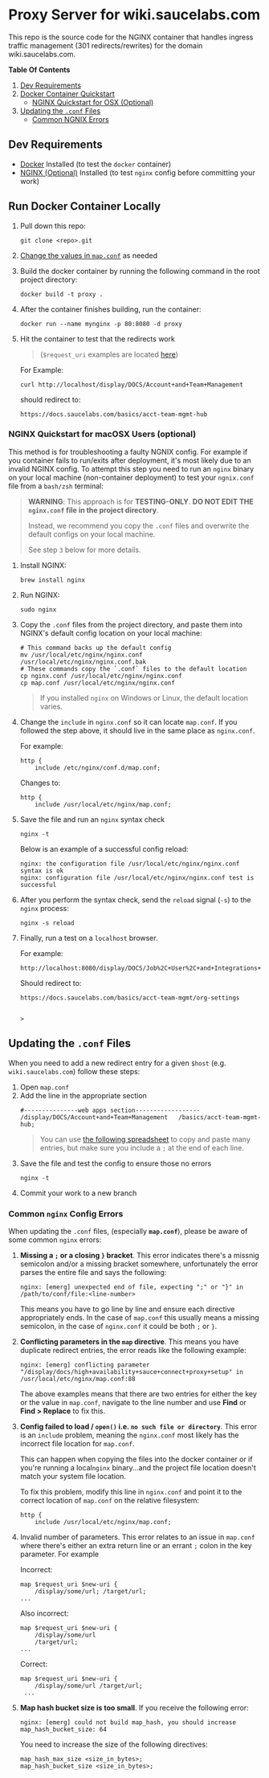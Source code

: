 # Proxy Server for wiki.saucelabs.com

This repo is the source code for the NGINX container that handles ingress traffic management (301 redirects/rewrites) for the domain wiki.saucelabs.com.

__Table Of Contents__

1. [Dev Requirements](#dev-requirements)
2. [Docker Container Quickstart](#run-docker-container-locally)
   * [NGINX Quickstart for OSX (Optional)](#nginx-quickstart-for-macosx-users-optional)
3. [Updating the `.conf` Files](#updating-the-conf-files)
   * [Common NGNIX Errors](#common-nginx-config-errors)
    
## Dev Requirements

* [Docker](https://docs.docker.com/get-docker/) Installed (to test the `docker` container)
* [NGINX (Optional)](https://docs.nginx.com/nginx/admin-guide/installing-nginx/installing-nginx-open-source/) Installed (to test `nginx` config before committing your work)

## Run Docker Container Locally

1. Pull down this repo:
   ```
   git clone <repo>.git
   ```
2. [Change the values in `map.conf`](#updating-the-conf-files) as needed
3. Build the docker container by running the following command in the root project directory:
   ```
   docker build -t proxy .
   ```
4. After the container finishes building, run the container:
   ```
   docker run --name mynginx -p 80:8080 -d proxy
   ```
5. Hit the container to test that the redirects work 
   >  (`$request_uri` examples are located [here](https://docs.google.com/spreadsheets/d/1nFp0ioLxgR03aEENrOgCsnvdFWx5IohbTfRQ3SHCgx0/edit#gid=0))
   
   For Example:
   
   ```
   curl http://localhost/display/DOCS/Account+and+Team+Management
   ```
   should redirect to:
   ```
   https://docs.saucelabs.com/basics/acct-team-mgmt-hub
   ```
   
### NGINX Quickstart for macOSX Users (optional)

This method is for troubleshooting a faulty NGNIX config. For example if you container fails to run/exits after deployment, it's most likely due to an invalid NGINX config.
To attempt this step you need to run an `nginx` binary on your local machine (non-container deployment) to test your `ngnix.conf` file from a `bash/zsh` terminal:

> **WARNING**: This approach is for **TESTING-ONLY**. **DO NOT EDIT THE `nginx.conf` file in the project directory**. 
> 
> Instead, we recommend you copy the `.conf` files and overwrite the default configs on your local machine.
>
> See step `3` below for more details.

1. Install NGINX:
   ```
   brew install nginx
   ```
2. Run NGINX:
   ```
   sudo nginx
   ```
3. Copy the `.conf` files from the project directory, and paste them into NGINX's default config location on your local machine:
   ```
   # This command backs up the default config
   mv /usr/local/etc/nginx/nginx.conf /usr/local/etc/nginx/nginx.conf.bak
   # These commands copy the `.conf` files to the default location
   cp nginx.conf /usr/local/etc/nginx/nginx.conf
   cp map.conf /usr/local/etc/nginx/nginx.conf
   ```
   > If you installed `nginx` on Windows or Linux, the default location varies.
4. Change the `include` in `nginx.conf` so it can locate `map.conf`. If you followed the step above, it should live in the same place as `nginx.conf`. 

   For example:  
   ```
   http {
       include /etc/nginx/conf.d/map.conf;
   ```  
   Changes to:   
   ```
   http {
       include /usr/local/etc/nginx/map.conf;
   ```
5. Save the file and run an `nginx` syntax check
   ```
   nginx -t
   ```
   Below is an example of a successful config reload:
   ```
   nginx: the configuration file /usr/local/etc/nginx/nginx.conf syntax is ok
   nginx: configuration file /usr/local/etc/nginx/nginx.conf test is successful
   ```
6. After you perform the syntax check, send the `reload` signal (`-s`) to the `nginx` process:
   ```
   nginx -s reload
   ```
7. Finally, run a test on a `localhost` browser. 

   For example:
   ```
   http://localhost:8080/display/DOCS/Job%2C+User%2C+and+Integrations+Settings+for+Organizations
   ```
   Should redirect to:
   ```
   https://docs.saucelabs.com/basics/acct-team-mgmt/org-settings
   ```
                                                                                                                                                                                 >
## Updating the `.conf` Files

When you need to add a new redirect entry for a given `$host` (e.g. `wiki.saucelabs.com`) follow these steps:

1. Open `map.conf`
2. Add the line in the appropriate section
   ```
   #---------------web apps section------------------
   /display/DOCS/Account+and+Team+Management   /basics/acct-team-mgmt-hub;
   ```
   > You can use [the following spreadsheet](https://docs.google.com/spreadsheets/d/1nFp0ioLxgR03aEENrOgCsnvdFWx5IohbTfRQ3SHCgx0/edit#gid=0) to copy and paste many entries, but make sure you include a `;` at the end of each line.
3. Save the file and test the config to ensure those no errors
   ```
   nginx -t
   ```
4. Commit your work to a new branch

### Common `nginx` Config Errors

When updating the `.conf` files, (especially **`map.conf`**), please be aware of some  common `nginx` errors:

1. **Missing a `;` or a closing `}` bracket**. This error indicates there's a missnig semicolon and/or a missing bracket somewhere, unfortunately the error parses the entire file and says the following:
   ```
   nginx: [emerg] unexpected end of file, expecting ";" or "}" in /path/to/conf/file:<line-number>
   ```
   This means you have to go line by line and ensure each directive appropriately ends. In the case of `map.conf` this usually means a missing semicolon, in the case of `nginx.conf` it could be both `;` or `}`.
2. **Conflicting parameters in the `map` directive**. This means you have duplicate redirect entries, the error reads like the following example:
   ```
   nginx: [emerg] conflicting parameter "/display/docs/high+availability+sauce+connect+proxy+setup" in /usr/local/etc/nginx/map.conf:88
   ```
   The above examples means that there are two entries for either the key or the value in `map.conf`, navigate to the line number and use **Find** or **Find > Replace** to fix this.
   
3. **Config failed to load / `open()` i.e. `no such file or directory`**. This  error is an `include` problem, meaning the `nginx.conf` most likely has the incorrect file location for `map.conf`. 

   This can happen when copying the files into the docker container or if you're running a local`nginx` binary...and the project file location doesn't match your system file location. 
   
   To fix this problem, modify this line in `nginx.conf` and point it to the correct location of `map.conf` on the relative filesystem:
   ```
   http {
       include /usr/local/etc/nginx/map.conf;
   ```
4. Invalid number of parameters. This error relates to an issue in `map.conf` where there's either an extra return line or an errant `;` colon in the key parameter.  For example
   
   Incorrect:
   ```
   map $request_uri $new-uri {
       /display/some/url; /target/url;
   ...
   ```
   Also incorrect:
   ```
   map $request_uri $new-uri {
       /display/some/url 
       /target/url;
   ...
   ```
   Correct:
   ```
   map $request_uri $new-uri {
       /display/some/url /target/url;
    ...
   ```
5. **Map hash bucket size is too small**. If you receive the following error:
   ```
   nginx: [emerg] could not build map_hash, you should increase map_hash_bucket_size: 64
   ```
   You need to increase the size of the following directives:
   ```
   map_hash_max_size <size_in_bytes>;
   map_hash_bucket_size <size_in_bytes>;
   ```  
   
